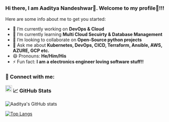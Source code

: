 ### Hi there, I am Aaditya Nandeshwar👋. Welcome to my profile🤗!!!


Here are some info about me to get you started:

- 🔭 I’m currently working on **DevOps & Cloud**
- 🌱 I’m currently learning **Multi Cloud Secuirty & Database Management**
- 👯 I’m looking to collaborate on **Open-Source python projects**
- 💬 Ask me about **Kubernetes, DevOps, CICD, Terraform, Ansible, AWS, AZURE, GCP etc.**
- 😄 Pronouns: **He/Him/His**
- ⚡ Fun fact: **I am a electronics engineer loving software stuff!!**

### 🤝 Connect with me:

<a href="https://www.linkedin.com/in/aaditya-nandeshwar/"><img align="left" src="https://raw.githubusercontent.com/yushi1007/yushi1007/main/images/linkedin.svg" alt="Yu Shi | LinkedIn" width="21px"/></a>

###



### 📈 GitHub Stats 

![Aaditya's GitHub stats](https://github-readme-stats.vercel.app/api?username=Aaditya-Nandeshwar&show_icons=true&theme=radical&count_private=true)


[![Top Langs](https://github-readme-stats.vercel.app/api/top-langs/?username=Aaditya-Nandeshwar&layout=compact)](https://github.com/anuraghazra/github-readme-stats)
